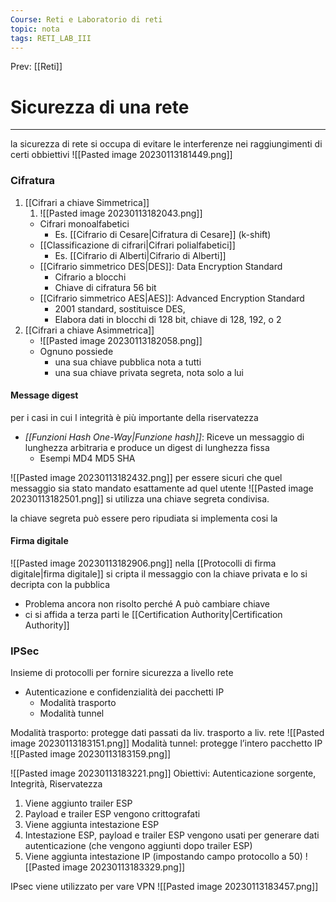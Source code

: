 ```yaml
---
Course: Reti e Laboratorio di reti
topic: nota
tags: RETI_LAB_III
---
```


Prev: [[Reti]]

# Sicurezza di una rete
---
la sicurezza di rete si occupa di evitare le interferenze nei raggiungimenti di certi obbiettivi
![[Pasted image 20230113181449.png]]

### Cifratura
1. [[Cifrari a chiave Simmetrica]]
	1. ![[Pasted image 20230113182043.png]]
	-  Cifrari monoalfabetici 
		- Es. [[Cifrario di Cesare|Cifratura di Cesare]] (k-shift) 
	- [[Classificazione di cifrari|Cifrari polialfabetici]] 
		- Es. [[Cifrario di Alberti|Cifrario di Alberti]] 
	- [[Cifrario simmetrico DES|DES]]: Data Encryption Standard 
		- Cifrario a blocchi 
		- Chiave di cifratura 56 bit 
	- [[Cifrario simmetrico AES|AES]]: Advanced Encryption Standard 
		- 2001 standard, sostituisce DES, 
		- Elabora dati in blocchi di 128 bit, chiave di 128, 192, o 2
1. [[Cifrari a chiave Asimmetrica]]
	-  ![[Pasted image 20230113182058.png]]
	- Ognuno possiede
		- una sua chiave pubblica nota a tutti 
		- una sua chiave privata segreta, nota solo a lui

#### Message digest
per i casi in cui l integrità è più importante della riservatezza 
- _[[Funzioni Hash One-Way|Funzione hash]]_: Riceve un messaggio di lunghezza arbitraria e produce un digest di lunghezza fissa 
	- Esempi MD4 MD5 SHA

![[Pasted image 20230113182432.png]]
per essere sicuri che quel messaggio sia stato mandato esattamente ad quel utente
![[Pasted image 20230113182501.png]]
si utilizza una chiave segreta condivisa.

la chiave segreta può essere pero ripudiata si implementa cosi la 
#### Firma digitale
![[Pasted image 20230113182906.png]]
nella [[Protocolli di firma digitale|firma digitale]] si cripta il messaggio con la chiave privata e lo si decripta con la pubblica
- Problema ancora non risolto perché A può cambiare chiave
- ci si affida a terza parti le [[Certification Authority|Certification Authority]]

### IPSec
Insieme di protocolli per fornire sicurezza a livello rete 
- Autenticazione e confidenzialità dei pacchetti IP
	- Modalità trasporto 
	- Modalità tunnel

Modalità trasporto: protegge dati passati da liv. trasporto a liv. rete
![[Pasted image 20230113183151.png]]
Modalità tunnel: protegge l’intero pacchetto IP
![[Pasted image 20230113183159.png]]

![[Pasted image 20230113183221.png]]
Obiettivi: Autenticazione sorgente, Integrità, Riservatezza 
1. Viene aggiunto trailer ESP 
2. Payload e trailer ESP vengono crittografati 
3. Viene aggiunta intestazione ESP 
4. Intestazione ESP, payload e trailer ESP vengono usati per generare dati autenticazione (che vengono aggiunti dopo trailer ESP) 
5. Viene aggiunta intestazione IP (impostando campo protocollo a 50)
![[Pasted image 20230113183329.png]]



IPsec viene utilizzato per vare VPN
![[Pasted image 20230113183457.png]]